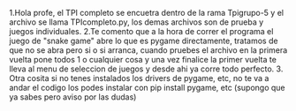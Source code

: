 1.Hola profe, el TPI completo se encuetra dentro de la rama Tpigrupo-5 y el archivo se llama TPIcompleto.py, los demas archivos son de prueba y juegos individuales. 
2.Te comento que a la hora de correr el programa el juego de "snake game" abre lo que es pygame directamente, tratamos de que no se abra pero si o si arranca, cuando pruebes el archivo en la primera vuelta pone todos 1 o cualquier cosa y una vez finalice la primer vuelta
te lleva al menu de seleccion de juegos y desde ahi ya corre todo perfecto.
3. Otra cosita si no tenes instalados los drivers de pygame, etc, no te va a andar el codigo los podes instalar con pip install pygame, etc (supongo que ya sabes pero aviso por las dudas)
